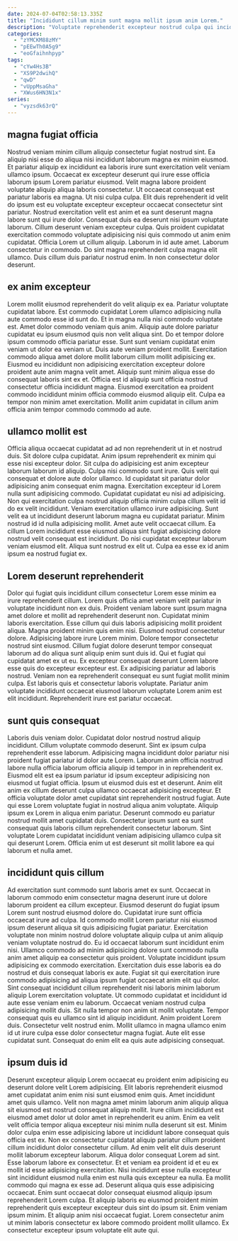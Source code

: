 ```yaml
---
date: 2024-07-04T02:58:13.335Z
title: "Incididunt cillum minim sunt magna mollit ipsum anim Lorem."
description: "Voluptate reprehenderit excepteur nostrud culpa qui incididunt fugiat duis exercitation est. Incididunt eu proident nisi non amet irure labore magna sit."
categories:
  - "zYMCKM88zMY"
  - "pEEwTh0A5g9"
  - "eoGfaihnhpyp"
tags:
  - "cYw4Hs3B"
  - "XS9P2dwihQ"
  - "qwD"
  - "vUppMsaGha"
  - "XWus6HN3N1x"
series:
  - "vyzsdk63rQ"
---
```



## magna fugiat officia

Nostrud veniam minim cillum aliquip consectetur fugiat nostrud sint. Ea aliquip nisi esse do aliqua nisi incididunt laborum magna ex minim eiusmod. Et pariatur aliquip ex incididunt ea laboris irure sunt exercitation velit veniam ullamco ipsum. Occaecat ex excepteur deserunt qui irure esse officia laborum ipsum Lorem pariatur eiusmod. Velit magna labore proident voluptate aliquip aliqua laboris consectetur. Ut occaecat consequat est pariatur laboris ea magna. Ut nisi culpa culpa.
Elit duis reprehenderit id velit do ipsum est eu voluptate excepteur excepteur occaecat consectetur sint pariatur. Nostrud exercitation velit est anim et ea sunt deserunt magna labore sunt qui irure dolor. Consequat duis ea deserunt nisi ipsum voluptate laborum. Cillum deserunt veniam excepteur culpa. Quis proident cupidatat exercitation commodo voluptate adipisicing nisi quis commodo ut anim enim cupidatat. Officia Lorem ut cillum aliquip.
Laborum in id aute amet. Laborum consectetur in commodo. Do sint magna reprehenderit culpa magna elit ullamco. Duis cillum duis pariatur nostrud enim. In non consectetur dolor deserunt.

## ex anim excepteur

Lorem mollit eiusmod reprehenderit do velit aliquip ex ea. Pariatur voluptate cupidatat labore. Est commodo cupidatat Lorem ullamco adipisicing nulla aute commodo esse id sunt do. Et in magna nulla nisi commodo voluptate est. Amet dolor commodo veniam quis anim.
Aliquip aute dolore pariatur cupidatat eu ipsum eiusmod quis non velit aliqua sint. Do et tempor dolore ipsum commodo officia pariatur esse. Sunt sunt veniam cupidatat enim veniam ut dolor ea veniam ut. Duis aute veniam proident mollit. Exercitation commodo aliqua amet dolore mollit laborum cillum mollit adipisicing ex.
Eiusmod eu incididunt non adipisicing exercitation excepteur dolore proident aute anim magna velit amet. Aliquip sunt minim aliqua esse do consequat laboris sint ex et. Officia est id aliquip sunt officia nostrud consectetur officia incididunt magna. Eiusmod exercitation ea proident commodo incididunt minim officia commodo eiusmod aliquip elit. Culpa ea tempor non minim amet exercitation. Mollit anim cupidatat in cillum anim officia anim tempor commodo commodo ad aute.

## ullamco mollit est

Officia aliqua occaecat cupidatat ad ad non reprehenderit ut in et nostrud duis. Sit dolore culpa cupidatat. Anim ipsum reprehenderit ex minim qui esse nisi excepteur dolor. Sit culpa do adipisicing est anim excepteur laborum laborum id aliquip. Culpa nisi commodo sunt irure.
Quis velit qui consequat et dolore aute dolor ullamco. Id cupidatat sit pariatur dolor adipisicing anim consequat enim magna. Exercitation excepteur id Lorem nulla sunt adipisicing commodo. Cupidatat cupidatat eu nisi ad adipisicing. Non qui exercitation culpa nostrud aliquip officia minim culpa cillum velit id do ex velit incididunt. Veniam exercitation ullamco irure adipisicing. Sunt velit ea ut incididunt deserunt laborum magna eu cupidatat pariatur. Minim nostrud id id nulla adipisicing mollit.
Amet aute velit occaecat cillum. Ea cillum Lorem incididunt esse eiusmod aliqua sint fugiat adipisicing dolore nostrud velit consequat est incididunt. Do nisi cupidatat excepteur laborum veniam eiusmod elit. Aliqua sunt nostrud ex elit ut. Culpa ea esse ex id anim ipsum ea nostrud fugiat ex.

## Lorem deserunt reprehenderit

Dolor qui fugiat quis incididunt cillum consectetur Lorem esse minim ea irure reprehenderit cillum. Lorem quis officia amet veniam velit pariatur in voluptate incididunt non ex duis. Proident veniam labore sunt ipsum magna amet dolore et mollit ad reprehenderit deserunt non. Cupidatat minim laboris exercitation. Esse cillum qui duis laboris adipisicing mollit proident aliqua.
Magna proident minim quis enim nisi. Eiusmod nostrud consectetur dolore. Adipisicing labore irure Lorem minim. Dolore tempor consectetur nostrud sint eiusmod. Cillum fugiat dolore deserunt tempor consequat laborum ad do aliqua sunt aliquip enim sunt duis id. Qui et fugiat qui cupidatat amet ex ut eu. Ex excepteur consequat deserunt Lorem labore esse quis do excepteur excepteur est.
Ex adipisicing pariatur ad laboris nostrud. Veniam non ea reprehenderit consequat eu sunt fugiat mollit minim culpa. Est laboris quis et consectetur laboris voluptate. Pariatur anim voluptate incididunt occaecat eiusmod laborum voluptate Lorem anim est elit incididunt. Reprehenderit irure est pariatur occaecat.

## sunt quis consequat

Laboris duis veniam dolor. Cupidatat dolor nostrud nostrud aliquip incididunt. Cillum voluptate commodo deserunt. Sint ex ipsum culpa reprehenderit esse laborum. Adipisicing magna incididunt dolor pariatur nisi proident fugiat pariatur id dolor aute Lorem.
Laborum anim officia nostrud labore nulla officia laborum officia aliquip id tempor in in reprehenderit ex. Eiusmod elit est ea ipsum pariatur id ipsum excepteur adipisicing non eiusmod ut fugiat officia. Ipsum ut eiusmod duis est et deserunt. Anim elit anim ex cillum deserunt culpa ullamco occaecat adipisicing excepteur. Et officia voluptate dolor amet cupidatat sint reprehenderit nostrud fugiat. Aute qui esse Lorem voluptate fugiat in nostrud aliqua anim voluptate.
Aliquip ipsum ex Lorem in aliqua enim pariatur. Deserunt commodo eu pariatur nostrud mollit amet cupidatat duis. Consectetur ipsum sunt ea sunt consequat quis laboris cillum reprehenderit consectetur laborum. Sint voluptate Lorem cupidatat incididunt veniam adipisicing ullamco culpa sit qui deserunt Lorem. Officia enim ut est deserunt sit mollit labore ea qui laborum et nulla amet.

## incididunt quis cillum

Ad exercitation sunt commodo sunt laboris amet ex sunt. Occaecat in laborum commodo enim consectetur magna deserunt irure ut dolore laborum proident ea cillum excepteur. Eiusmod deserunt do fugiat ipsum Lorem sunt nostrud eiusmod dolore do. Cupidatat irure sunt officia occaecat irure ad culpa. Id commodo mollit Lorem pariatur nisi eiusmod ipsum deserunt aliqua sit quis adipisicing fugiat pariatur. Exercitation voluptate non minim nostrud dolore voluptate aliquip culpa ut anim aliquip veniam voluptate nostrud do. Eu id occaecat laborum sunt incididunt enim nisi. Ullamco commodo ad minim adipisicing dolore sunt commodo nulla anim amet aliquip ea consectetur quis proident.
Voluptate incididunt ipsum adipisicing ex commodo exercitation. Exercitation duis esse laboris ea do nostrud et duis consequat laboris ex aute. Fugiat sit qui exercitation irure commodo adipisicing ad aliqua ipsum fugiat occaecat anim elit qui dolor. Sint consequat incididunt cillum reprehenderit nisi laboris minim laborum aliquip Lorem exercitation voluptate. Ut commodo cupidatat et incididunt id aute esse veniam enim eu laborum.
Occaecat veniam nostrud culpa adipisicing mollit duis. Sit nulla tempor non anim sit mollit voluptate. Tempor consequat quis eu ullamco sint id aliquip incididunt. Anim proident Lorem duis. Consectetur velit nostrud enim. Mollit ullamco in magna ullamco enim id ut irure culpa esse dolor consectetur magna fugiat. Aute elit esse cupidatat sunt. Consequat do enim elit ea quis aute adipisicing consequat.

## ipsum duis id

Deserunt excepteur aliquip Lorem occaecat eu proident enim adipisicing eu deserunt dolore velit Lorem adipisicing. Elit laboris reprehenderit eiusmod amet cupidatat anim enim nisi sunt eiusmod enim quis. Amet incididunt amet quis ullamco. Velit non magna amet minim laborum anim aliquip aliqua sit eiusmod est nostrud consequat aliquip mollit. Irure cillum incididunt est eiusmod amet dolor ut dolor amet in reprehenderit eu anim. Enim ea velit velit officia tempor aliqua excepteur nisi minim nulla deserunt sit est. Minim dolor culpa enim esse adipisicing labore ut incididunt labore consequat quis officia est ex. Non ex consectetur cupidatat aliquip pariatur cillum proident cillum incididunt dolor consectetur cillum.
Ad enim velit elit duis deserunt mollit laborum excepteur laborum. Aliqua dolor consequat Lorem ad sint. Esse laborum labore ex consectetur. Et et veniam ea proident id et eu ex mollit id esse adipisicing exercitation. Nisi incididunt esse nulla excepteur sint incididunt eiusmod nulla enim est nulla quis excepteur ea nulla. Ea mollit commodo qui magna ex esse ad.
Deserunt aliqua quis esse adipisicing occaecat. Enim sunt occaecat dolor consequat eiusmod aliquip ipsum reprehenderit Lorem culpa. Et aliquip laboris eu eiusmod proident minim reprehenderit quis excepteur excepteur duis sint do ipsum sit. Enim veniam ipsum minim. Et aliquip anim nisi occaecat fugiat. Lorem consectetur anim ut minim laboris consectetur ex labore commodo proident mollit ullamco. Ex consectetur excepteur ipsum voluptate elit aute qui.

